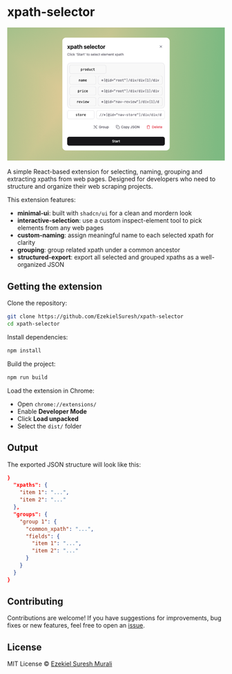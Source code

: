 # xpath-selector

![Extension Preview](src/assets/extension.png)

A simple React-based extension for selecting, naming, grouping and extracting xpaths from web pages. Designed for developers who need to structure and organize their web scraping projects.

This extension features:

- **minimal-ui**: built with `shadcn/ui` for a clean and mordern look
- **interactive-selection**: use a custom inspect-element tool to pick elements from any web pages
- **custom-naming**: assign meaningful name to each selected xpath for clarity
- **grouping**: group related xpath under a common ancestor
- **structured-export**: export all selected and grouped xpaths as a well-organized JSON

## Getting the extension

Clone the repository:

```sh
git clone https://github.com/EzekielSuresh/xpath-selector
cd xpath-selector
```

Install dependencies:

```sh
npm install
```

Build the project:

```sh
npm run build
```

Load the extension in Chrome:

- Open `chrome://extensions/`
- Enable **Developer Mode**
- Click **Load unpacked**
- Select the `dist/` folder

## Output

The exported JSON structure will look like this:

```json
}
  "xpaths": {
    "item 1": "...",
    "item 2": "..."
  },
  "groups": {
    "group 1": {
      "common_xpath": "...",
      "fields": {
        "item 1": "...",
        "item 2": "..."
      }
    }
  }
}
```

## Contributing

Contributions are welcome! If you have suggestions for improvements, bug fixes or new features, feel free to open an [issue](https://github.com/EzekielSuresh/xpath-selector/issues).

## License

MIT License © [Ezekiel Suresh Murali](https://github.com/EzekielSuresh)